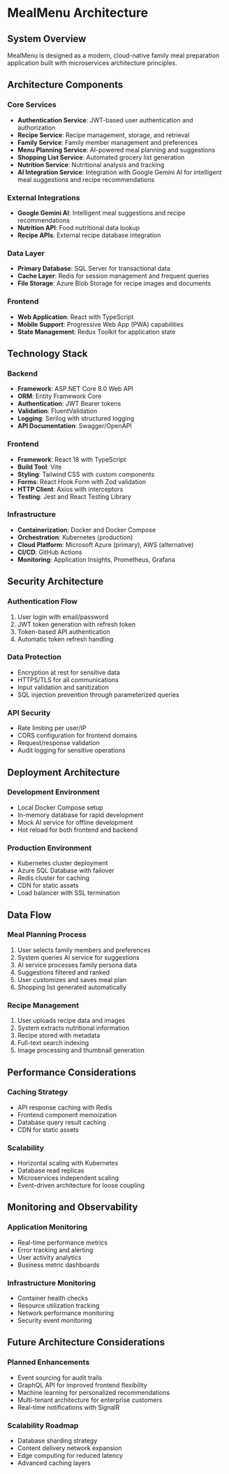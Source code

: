 # MealMenu Architecture

## System Overview

MealMenu is designed as a modern, cloud-native family meal preparation application built with microservices architecture principles.

## Architecture Components

### Core Services
- **Authentication Service**: JWT-based user authentication and authorization
- **Recipe Service**: Recipe management, storage, and retrieval
- **Family Service**: Family member management and preferences
- **Menu Planning Service**: AI-powered meal planning and suggestions
- **Shopping List Service**: Automated grocery list generation
- **Nutrition Service**: Nutritional analysis and tracking
- **AI Integration Service**: Integration with Google Gemini AI for intelligent meal suggestions and recipe recommendations

### External Integrations
- **Google Gemini AI**: Intelligent meal suggestions and recipe recommendations
- **Nutrition API**: Food nutritional data lookup
- **Recipe APIs**: External recipe database integration

### Data Layer
- **Primary Database**: SQL Server for transactional data
- **Cache Layer**: Redis for session management and frequent queries
- **File Storage**: Azure Blob Storage for recipe images and documents

### Frontend
- **Web Application**: React with TypeScript
- **Mobile Support**: Progressive Web App (PWA) capabilities
- **State Management**: Redux Toolkit for application state

## Technology Stack

### Backend
- **Framework**: ASP.NET Core 8.0 Web API
- **ORM**: Entity Framework Core
- **Authentication**: JWT Bearer tokens
- **Validation**: FluentValidation
- **Logging**: Serilog with structured logging
- **API Documentation**: Swagger/OpenAPI

### Frontend
- **Framework**: React 18 with TypeScript
- **Build Tool**: Vite
- **Styling**: Tailwind CSS with custom components
- **Forms**: React Hook Form with Zod validation
- **HTTP Client**: Axios with interceptors
- **Testing**: Jest and React Testing Library

### Infrastructure
- **Containerization**: Docker and Docker Compose
- **Orchestration**: Kubernetes (production)
- **Cloud Platform**: Microsoft Azure (primary), AWS (alternative)
- **CI/CD**: GitHub Actions
- **Monitoring**: Application Insights, Prometheus, Grafana

## Security Architecture

### Authentication Flow
1. User login with email/password
2. JWT token generation with refresh token
3. Token-based API authentication
4. Automatic token refresh handling

### Data Protection
- Encryption at rest for sensitive data
- HTTPS/TLS for all communications
- Input validation and sanitization
- SQL injection prevention through parameterized queries

### API Security
- Rate limiting per user/IP
- CORS configuration for frontend domains
- Request/response validation
- Audit logging for sensitive operations

## Deployment Architecture

### Development Environment
- Local Docker Compose setup
- In-memory database for rapid development
- Mock AI service for offline development
- Hot reload for both frontend and backend

### Production Environment
- Kubernetes cluster deployment
- Azure SQL Database with failover
- Redis cluster for caching
- CDN for static assets
- Load balancer with SSL termination

## Data Flow

### Meal Planning Process
1. User selects family members and preferences
2. System queries AI service for suggestions
3. AI service processes family persona data
4. Suggestions filtered and ranked
5. User customizes and saves meal plan
6. Shopping list generated automatically

### Recipe Management
1. User uploads recipe data and images
2. System extracts nutritional information
3. Recipe stored with metadata
4. Full-text search indexing
5. Image processing and thumbnail generation

## Performance Considerations

### Caching Strategy
- API response caching with Redis
- Frontend component memoization
- Database query result caching
- CDN for static assets

### Scalability
- Horizontal scaling with Kubernetes
- Database read replicas
- Microservices independent scaling
- Event-driven architecture for loose coupling

## Monitoring and Observability

### Application Monitoring
- Real-time performance metrics
- Error tracking and alerting
- User activity analytics
- Business metric dashboards

### Infrastructure Monitoring
- Container health checks
- Resource utilization tracking
- Network performance monitoring
- Security event monitoring

## Future Architecture Considerations

### Planned Enhancements
- Event sourcing for audit trails
- GraphQL API for improved frontend flexibility
- Machine learning for personalized recommendations
- Multi-tenant architecture for enterprise customers
- Real-time notifications with SignalR

### Scalability Roadmap
- Database sharding strategy
- Content delivery network expansion
- Edge computing for reduced latency
- Advanced caching layers